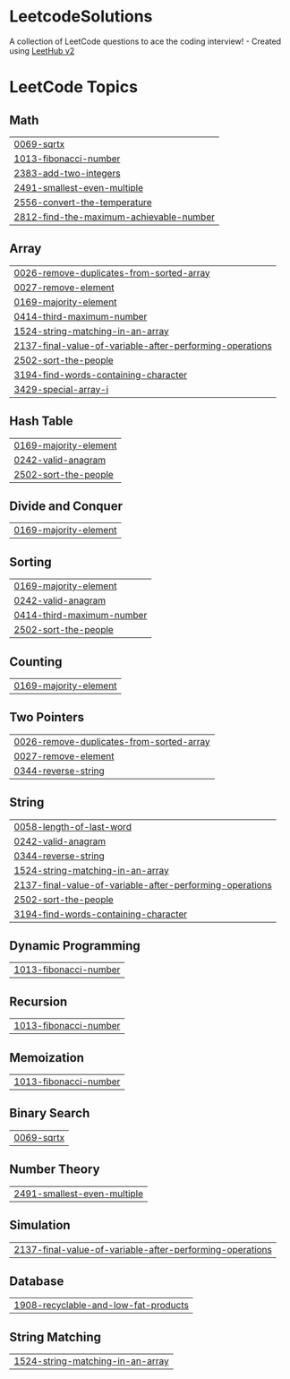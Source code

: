 # LeetcodeSolutions
A collection of LeetCode questions to ace the coding interview! - Created using [LeetHub v2](https://github.com/arunbhardwaj/LeetHub-2.0)

<!---LeetCode Topics Start-->
# LeetCode Topics
## Math
|  |
| ------- |
| [0069-sqrtx](https://github.com/Inba-11/LeetcodeSolutions/tree/master/0069-sqrtx) |
| [1013-fibonacci-number](https://github.com/Inba-11/LeetcodeSolutions/tree/master/1013-fibonacci-number) |
| [2383-add-two-integers](https://github.com/Inba-11/LeetcodeSolutions/tree/master/2383-add-two-integers) |
| [2491-smallest-even-multiple](https://github.com/Inba-11/LeetcodeSolutions/tree/master/2491-smallest-even-multiple) |
| [2556-convert-the-temperature](https://github.com/Inba-11/LeetcodeSolutions/tree/master/2556-convert-the-temperature) |
| [2812-find-the-maximum-achievable-number](https://github.com/Inba-11/LeetcodeSolutions/tree/master/2812-find-the-maximum-achievable-number) |
## Array
|  |
| ------- |
| [0026-remove-duplicates-from-sorted-array](https://github.com/Inba-11/LeetcodeSolutions/tree/master/0026-remove-duplicates-from-sorted-array) |
| [0027-remove-element](https://github.com/Inba-11/LeetcodeSolutions/tree/master/0027-remove-element) |
| [0169-majority-element](https://github.com/Inba-11/LeetcodeSolutions/tree/master/0169-majority-element) |
| [0414-third-maximum-number](https://github.com/Inba-11/LeetcodeSolutions/tree/master/0414-third-maximum-number) |
| [1524-string-matching-in-an-array](https://github.com/Inba-11/LeetcodeSolutions/tree/master/1524-string-matching-in-an-array) |
| [2137-final-value-of-variable-after-performing-operations](https://github.com/Inba-11/LeetcodeSolutions/tree/master/2137-final-value-of-variable-after-performing-operations) |
| [2502-sort-the-people](https://github.com/Inba-11/LeetcodeSolutions/tree/master/2502-sort-the-people) |
| [3194-find-words-containing-character](https://github.com/Inba-11/LeetcodeSolutions/tree/master/3194-find-words-containing-character) |
| [3429-special-array-i](https://github.com/Inba-11/LeetcodeSolutions/tree/master/3429-special-array-i) |
## Hash Table
|  |
| ------- |
| [0169-majority-element](https://github.com/Inba-11/LeetcodeSolutions/tree/master/0169-majority-element) |
| [0242-valid-anagram](https://github.com/Inba-11/LeetcodeSolutions/tree/master/0242-valid-anagram) |
| [2502-sort-the-people](https://github.com/Inba-11/LeetcodeSolutions/tree/master/2502-sort-the-people) |
## Divide and Conquer
|  |
| ------- |
| [0169-majority-element](https://github.com/Inba-11/LeetcodeSolutions/tree/master/0169-majority-element) |
## Sorting
|  |
| ------- |
| [0169-majority-element](https://github.com/Inba-11/LeetcodeSolutions/tree/master/0169-majority-element) |
| [0242-valid-anagram](https://github.com/Inba-11/LeetcodeSolutions/tree/master/0242-valid-anagram) |
| [0414-third-maximum-number](https://github.com/Inba-11/LeetcodeSolutions/tree/master/0414-third-maximum-number) |
| [2502-sort-the-people](https://github.com/Inba-11/LeetcodeSolutions/tree/master/2502-sort-the-people) |
## Counting
|  |
| ------- |
| [0169-majority-element](https://github.com/Inba-11/LeetcodeSolutions/tree/master/0169-majority-element) |
## Two Pointers
|  |
| ------- |
| [0026-remove-duplicates-from-sorted-array](https://github.com/Inba-11/LeetcodeSolutions/tree/master/0026-remove-duplicates-from-sorted-array) |
| [0027-remove-element](https://github.com/Inba-11/LeetcodeSolutions/tree/master/0027-remove-element) |
| [0344-reverse-string](https://github.com/Inba-11/LeetcodeSolutions/tree/master/0344-reverse-string) |
## String
|  |
| ------- |
| [0058-length-of-last-word](https://github.com/Inba-11/LeetcodeSolutions/tree/master/0058-length-of-last-word) |
| [0242-valid-anagram](https://github.com/Inba-11/LeetcodeSolutions/tree/master/0242-valid-anagram) |
| [0344-reverse-string](https://github.com/Inba-11/LeetcodeSolutions/tree/master/0344-reverse-string) |
| [1524-string-matching-in-an-array](https://github.com/Inba-11/LeetcodeSolutions/tree/master/1524-string-matching-in-an-array) |
| [2137-final-value-of-variable-after-performing-operations](https://github.com/Inba-11/LeetcodeSolutions/tree/master/2137-final-value-of-variable-after-performing-operations) |
| [2502-sort-the-people](https://github.com/Inba-11/LeetcodeSolutions/tree/master/2502-sort-the-people) |
| [3194-find-words-containing-character](https://github.com/Inba-11/LeetcodeSolutions/tree/master/3194-find-words-containing-character) |
## Dynamic Programming
|  |
| ------- |
| [1013-fibonacci-number](https://github.com/Inba-11/LeetcodeSolutions/tree/master/1013-fibonacci-number) |
## Recursion
|  |
| ------- |
| [1013-fibonacci-number](https://github.com/Inba-11/LeetcodeSolutions/tree/master/1013-fibonacci-number) |
## Memoization
|  |
| ------- |
| [1013-fibonacci-number](https://github.com/Inba-11/LeetcodeSolutions/tree/master/1013-fibonacci-number) |
## Binary Search
|  |
| ------- |
| [0069-sqrtx](https://github.com/Inba-11/LeetcodeSolutions/tree/master/0069-sqrtx) |
## Number Theory
|  |
| ------- |
| [2491-smallest-even-multiple](https://github.com/Inba-11/LeetcodeSolutions/tree/master/2491-smallest-even-multiple) |
## Simulation
|  |
| ------- |
| [2137-final-value-of-variable-after-performing-operations](https://github.com/Inba-11/LeetcodeSolutions/tree/master/2137-final-value-of-variable-after-performing-operations) |
## Database
|  |
| ------- |
| [1908-recyclable-and-low-fat-products](https://github.com/Inba-11/LeetcodeSolutions/tree/master/1908-recyclable-and-low-fat-products) |
## String Matching
|  |
| ------- |
| [1524-string-matching-in-an-array](https://github.com/Inba-11/LeetcodeSolutions/tree/master/1524-string-matching-in-an-array) |
<!---LeetCode Topics End-->